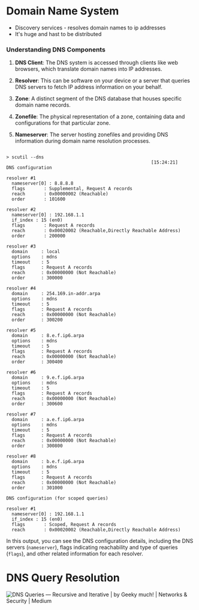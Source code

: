 # Domain Name System
- Discovery services - resolves domain names to ip addresses
- It's huge and hast to be distributed 

### Understanding DNS Components

1. **DNS Client**: The DNS system is accessed through clients like web browsers, which translate domain names into IP addresses.
    
2. **Resolver**: This can be software on your device or a server that queries DNS servers to fetch IP address information on your behalf.
    
3. **Zone**: A distinct segment of the DNS database that houses specific domain name records.
    
4. **Zonefile**: The physical representation of a zone, containing data and configurations for that particular zone.
    
5. **Nameserver**: The server hosting zonefiles and providing DNS information during domain name resolution processes.

```

> scutil --dns                                                                                                              [15:24:21]
DNS configuration

resolver #1
  nameserver[0] : 8.8.8.8
  flags       : Supplemental, Request A records
  reach       : 0x00000002 (Reachable)
  order       : 101600

resolver #2
  nameserver[0] : 192.168.1.1
  if_index : 15 (en0)
  flags       : Request A records
  reach       : 0x00020002 (Reachable,Directly Reachable Address)
  order       : 200000

resolver #3
  domain     : local
  options    : mdns
  timeout    : 5
  flags      : Request A records
  reach      : 0x00000000 (Not Reachable)
  order      : 300000

resolver #4
  domain     : 254.169.in-addr.arpa
  options    : mdns
  timeout    : 5
  flags      : Request A records
  reach      : 0x00000000 (Not Reachable)
  order      : 300200

resolver #5
  domain     : 8.e.f.ip6.arpa
  options    : mdns
  timeout    : 5
  flags      : Request A records
  reach      : 0x00000000 (Not Reachable)
  order      : 300400

resolver #6
  domain     : 9.e.f.ip6.arpa
  options    : mdns
  timeout    : 5
  flags      : Request A records
  reach      : 0x00000000 (Not Reachable)
  order      : 300600

resolver #7
  domain     : a.e.f.ip6.arpa
  options    : mdns
  timeout    : 5
  flags      : Request A records
  reach      : 0x00000000 (Not Reachable)
  order      : 300800

resolver #8
  domain     : b.e.f.ip6.arpa
  options    : mdns
  timeout    : 5
  flags      : Request A records
  reach      : 0x00000000 (Not Reachable)
  order      : 301000

DNS configuration (for scoped queries)

resolver #1
  nameserver[0] : 192.168.1.1
  if_index : 15 (en0)
  flags       : Scoped, Request A records
  reach       : 0x00020002 (Reachable,Directly Reachable Address)

```

In this output, you can see the DNS configuration details, including the DNS servers (`nameserver`), flags indicating reachability and type of queries (`flags`), and other related information for each resolver.

# DNS Query Resolution

![DNS Queries — Recursive and Iterative | by Geeky much! | Networks &  Security | Medium](https://miro.medium.com/v2/resize:fit:1200/0*7d3wrIM0G2RDnJi7.png)

